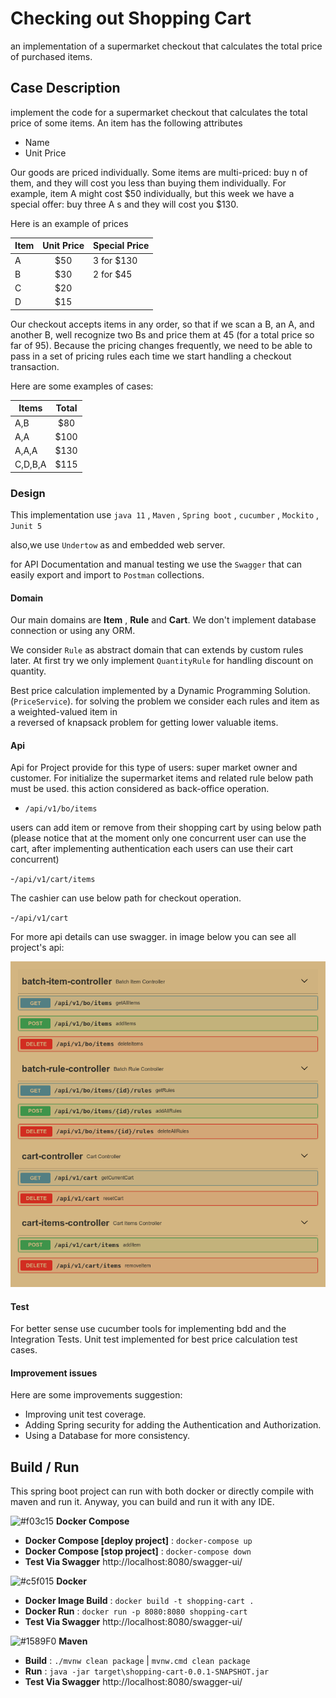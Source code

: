 # Checking out Shopping Cart
an implementation of a supermarket checkout that calculates the total price of purchased items.

## Case Description
 implement the code for a supermarket checkout that calculates the total price of some
items.
An item has the following attributes
- Name
- Unit Price

Our goods are priced individually. Some items are multi-priced: buy n of them, and they will cost
you less than buying them individually. For example, item A might cost $50 individually, but this
week we have a special offer: buy three A s and they will cost you $130.

Here is an example of prices

|Item |Unit Price |Special Price|
| --- |:---------:|:-------------|
| A   |   $50      | 3 for $130  |
| B   |   $30      | 2 for $45   |
| C   |   $20      |             |
| D   |   $15      |             |

Our checkout accepts items in any order, so that if we scan a B, an A, and another B, well
recognize two Bs and price them at 45 (for a total price so far of 95). Because the pricing
changes frequently, we need to be able to pass in a set of pricing rules each time we start
handling a checkout transaction.

Here are some examples of cases:

|Items |Total |
| -------   |:-----------:|
| A,B       |   $80       | 
| A,A       |   $100      | 
| A,A,A     |   $130      |       
| C,D,B,A   |   $115      |            
### Design
This implementation use `java 11` , `Maven` , `Spring boot` , `cucumber` , `Mockito` , `Junit 5`

also,we use `Undertow` as and embedded web server. 

for API Documentation and manual testing we use the `Swagger` that can easily export and import to `Postman` collections.  
#### Domain
Our main domains are **Item** , **Rule** and **Cart**.
We don't implement database connection or using any ORM.

We consider `Rule` as abstract domain that can extends by custom rules later.
At first try we only implement `QuantityRule` for handling discount on quantity.

Best price calculation implemented by a Dynamic Programming Solution. (`PriceService`).
for solving the problem we consider each rules and item as a weighted-valued item in  
a reversed of knapsack problem for getting lower valuable items.  
#### Api
Api for Project provide for this type of users: super market owner and customer.
For initialize the supermarket items and related rule below path must be used.
this action considered as back-office operation.

- `/api/v1/bo/items` 

users can add item or remove from their shopping cart by using below path
(please notice that at the moment only one concurrent user can use the cart,
 after implementing authentication each users can use their cart concurrent)
 
 -`/api/v1/cart/items`
 
The cashier can use below path for checkout operation.

-`/api/v1/cart`

For more api details can use swagger. 
in image below you can see all project's api:

![API Document](api_doc.png?raw=true "API document")  
 
#### Test
For better sense use cucumber tools for implementing bdd and the Integration Tests.
Unit test implemented for best price calculation test cases.

#### Improvement issues

Here are some improvements suggestion:

- Improving unit test coverage.
- Adding Spring security for adding the Authentication and Authorization.
- Using a Database for more consistency.

##  Build / Run
This spring boot project can run with both docker or directly compile with maven and run it.
Anyway, you can build and run it with any IDE.

![#f03c15](https://via.placeholder.com/15/f03c15/000000?text=+) **Docker Compose**
 * **Docker Compose [deploy project]** : ```docker-compose up```
 * **Docker Compose [stop project]** : ```docker-compose down```
 * **Test Via Swagger** http://localhost:8080/swagger-ui/
 
![#c5f015](https://via.placeholder.com/15/c5f015/000000?text=+) **Docker**
  * **Docker Image Build** : ```docker build -t shopping-cart .```
  * **Docker Run** : ```docker run -p 8080:8080 shopping-cart```
  * **Test Via Swagger** http://localhost:8080/swagger-ui/
 
![#1589F0](https://via.placeholder.com/15/1589F0/000000?text=+) **Maven**     
 * **Build** : ```./mvnw clean package``` | ```mvnw.cmd clean package```
 * **Run** : ```java -jar target\shopping-cart-0.0.1-SNAPSHOT.jar```
 * **Test Via Swagger** http://localhost:8080/swagger-ui/
